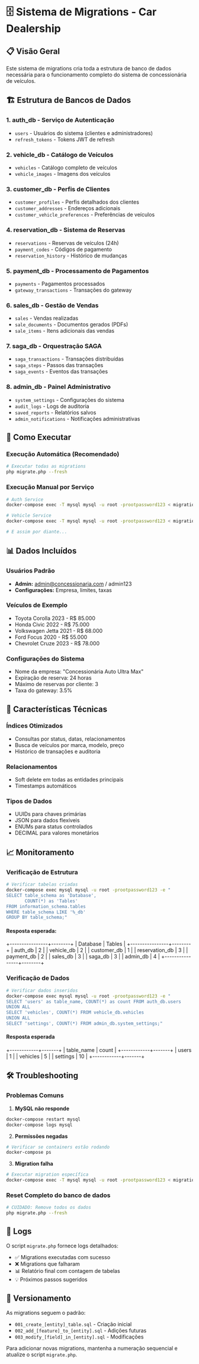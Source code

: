 # 🗄️ Sistema de Migrations - Car Dealership

## 📋 Visão Geral

Este sistema de migrations cria toda a estrutura de banco de dados necessária para o funcionamento completo do sistema de concessionária de veículos.

## 🏗️ Estrutura de Bancos de Dados

### 1. **auth_db** - Serviço de Autenticação
- `users` - Usuários do sistema (clientes e administradores)
- `refresh_tokens` - Tokens JWT de refresh

### 2. **vehicle_db** - Catálogo de Veículos
- `vehicles` - Catálogo completo de veículos
- `vehicle_images` - Imagens dos veículos

### 3. **customer_db** - Perfis de Clientes
- `customer_profiles` - Perfis detalhados dos clientes
- `customer_addresses` - Endereços adicionais
- `customer_vehicle_preferences` - Preferências de veículos

### 4. **reservation_db** - Sistema de Reservas
- `reservations` - Reservas de veículos (24h)
- `payment_codes` - Códigos de pagamento
- `reservation_history` - Histórico de mudanças

### 5. **payment_db** - Processamento de Pagamentos
- `payments` - Pagamentos processados
- `gateway_transactions` - Transações do gateway

### 6. **sales_db** - Gestão de Vendas
- `sales` - Vendas realizadas
- `sale_documents` - Documentos gerados (PDFs)
- `sale_items` - Itens adicionais das vendas

### 7. **saga_db** - Orquestração SAGA
- `saga_transactions` - Transações distribuídas
- `saga_steps` - Passos das transações
- `saga_events` - Eventos das transações

### 8. **admin_db** - Painel Administrativo
- `system_settings` - Configurações do sistema
- `audit_logs` - Logs de auditoria
- `saved_reports` - Relatórios salvos
- `admin_notifications` - Notificações administrativas

## 🚀 Como Executar

### Execução Automática (Recomendado)
```bash
# Executar todas as migrations
php migrate.php --fresh
```

### Execução Manual por Serviço
```bash
# Auth Service
docker-compose exec -T mysql mysql -u root -prootpassword123 < migrations/auth/001_create_users_table.sql

# Vehicle Service
docker-compose exec -T mysql mysql -u root -prootpassword123 < migrations/vehicle/001_create_vehicles_table.sql

# E assim por diante...
```

## 📊 Dados Incluídos

### Usuários Padrão
- **Admin:** admin@concessionaria.com / admin123
- **Configurações:** Empresa, limites, taxas

### Veículos de Exemplo
- Toyota Corolla 2023 - R$ 85.000
- Honda Civic 2022 - R$ 75.000
- Volkswagen Jetta 2021 - R$ 68.000
- Ford Focus 2020 - R$ 55.000
- Chevrolet Cruze 2023 - R$ 78.000

### Configurações do Sistema
- Nome da empresa: "Concessionária Auto Ultra Max"
- Expiração de reserva: 24 horas
- Máximo de reservas por cliente: 3
- Taxa do gateway: 3.5%

## 🔧 Características Técnicas

### Índices Otimizados
- Consultas por status, datas, relacionamentos
- Busca de veículos por marca, modelo, preço
- Histórico de transações e auditoria

### Relacionamentos
- Soft delete em todas as entidades principais
- Timestamps automáticos

### Tipos de Dados
- UUIDs para chaves primárias
- JSON para dados flexíveis
- ENUMs para status controlados
- DECIMAL para valores monetários

## 📈 Monitoramento

### Verificação de Estrutura
```bash
# Verificar tabelas criadas
docker-compose exec mysql mysql -u root -prootpassword123 -e "
SELECT table_schema as 'Database', 
       COUNT(*) as 'Tables' 
FROM information_schema.tables 
WHERE table_schema LIKE '%_db' 
GROUP BY table_schema;"
```

#### Resposta esperada:

+----------------+--------+
| Database       | Tables |
+----------------+--------+
| auth_db        |      2 |
| vehicle_db     |      2 |
| customer_db    |      1 |
| reservation_db |      3 |
| payment_db     |      2 |
| sales_db       |      3 |
| saga_db        |      3 |
| admin_db       |      4 |
+----------------+--------+

### Verificação de Dados
```bash
# Verificar dados inseridos
docker-compose exec mysql mysql -u root -prootpassword123 -e "
SELECT 'users' as table_name, COUNT(*) as count FROM auth_db.users
UNION ALL
SELECT 'vehicles', COUNT(*) FROM vehicle_db.vehicles
UNION ALL
SELECT 'settings', COUNT(*) FROM admin_db.system_settings;"
```

#### Resposta esperada

+------------+-------+
| table_name | count |
+------------+-------+
| users      |     1 |
| vehicles   |     5 |
| settings   |    10 |
+------------+-------+

## 🛠️ Troubleshooting

### Problemas Comuns

1. **MySQL não responde**
```bash
docker-compose restart mysql
docker-compose logs mysql
```

2. **Permissões negadas**
```bash
# Verificar se containers estão rodando
docker-compose ps
```

3. **Migration falha**
```bash
# Executar migration específica
docker-compose exec -T mysql mysql -u root -prootpassword123 < migrations/auth/001_create_users_table.sql
```

### Reset Completo do banco de dados
```bash
# CUIDADO: Remove todos os dados
php migrate.php --fresh
```

## 📝 Logs

O script `migrate.php` fornece logs detalhados:
- ✅ Migrations executadas com sucesso
- ❌ Migrations que falharam
- 📊 Relatório final com contagem de tabelas
- 💡 Próximos passos sugeridos

## 🔄 Versionamento

As migrations seguem o padrão:
- `001_create_[entity]_table.sql` - Criação inicial
- `002_add_[feature]_to_[entity].sql` - Adições futuras
- `003_modify_[field]_in_[entity].sql` - Modificações

Para adicionar novas migrations, mantenha a numeração sequencial e atualize o script `migrate.php`.

